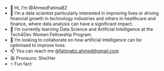 - 👋 Hi, I’m @AhmedFatimaBZ
- 👀 I’m a data scientist particularly interested in improving lives or driving financial growth
  in technology industries and others in healthcare and finance, where data analysis can have a significant impact.
- 🌱 I’m currently learning Data Science and Artificial Intelligence at the Tech4Dev Women Fellowship Program.
- 💞️ I’m looking to collaborate on how artificial intelligence can be optimised to improve lives.
- 📫 You can reach me @fatimabz.ahmed@gmail.com
- 😄 Pronouns: She/Her
- ⚡ Fun fact: 

<!---
AhmedFatimaBZ/AhmedFatimaBZ is a ✨ special ✨ repository because its `README.md` (this file) appears on your GitHub profile.
You can click the Preview link to take a look at your changes.
--->
